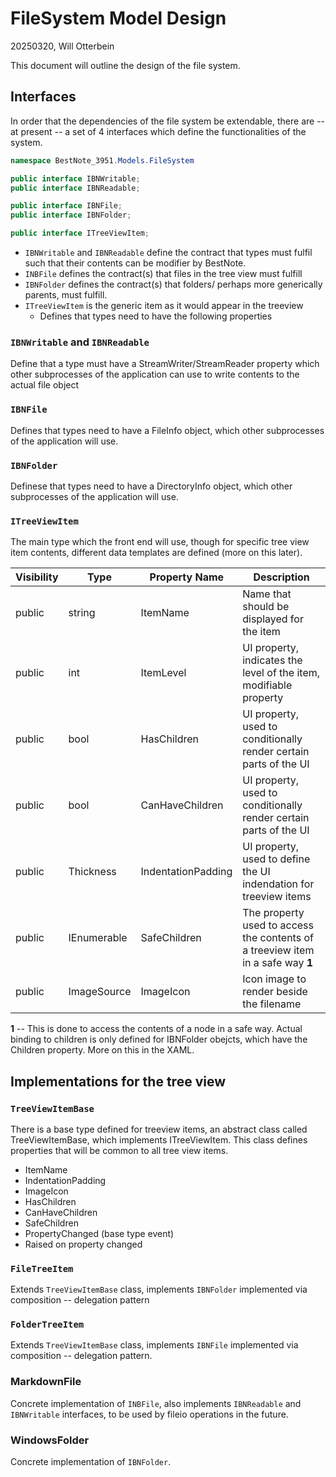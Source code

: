 # FileSystem Model Design
20250320, Will Otterbein

This document will outline the design of the file system.

## Interfaces
In order that the dependencies of the file system be extendable, there are -- at present -- a set of 4 interfaces which define the functionalities of the system.

```csharp
namespace BestNote_3951.Models.FileSystem

public interface IBNWritable;
public interface IBNReadable;

public interface IBNFile;
public interface IBNFolder;

public interface ITreeViewItem;
```

- `IBNWritable` and `IBNReadable` define the contract that types must fulfil such that their contents can be modifier by BestNote.
- `INBFile` defines the contract(s) that files in the tree view must fulfill
- `IBNFolder` defines the contract(s) that folders/ perhaps more generically parents, must fulfill.
- `ITreeViewItem` is the generic item as it would appear in the treeview
	- Defines that types need to have the following properties

### `IBNWritable` and `IBNReadable`
Define that a type must have a StreamWriter/StreamReader property which other subprocesses of the application
can use to write contents to the actual file object

### `IBNFile`
Defines that types need to have a FileInfo object, which other subprocesses of the application will use.

### `IBNFolder`
Definese that types need to have a DirectoryInfo object, which other subprocesses of the application will use.

### `ITreeViewItem` 
The main type which the front end will use, though for specific tree view item contents, different data templates are defined (more on this later).

| Visibility | Type | Property Name | Description |
| ---------- | ---- | ------------- | ----------- |
| public | string | ItemName | Name that should be displayed for the item |
| public | int | ItemLevel | UI property, indicates the level of the item, modifiable property |
| public | bool | HasChildren | UI property, used to conditionally render certain parts of the UI |
| public | bool | CanHaveChildren | UI property, used to conditionally render certain parts of the UI |
| public | Thickness | IndentationPadding | UI property, used to define the UI indendation for treeview items |
| public | IEnumerable<ITreeViewItem> | SafeChildren | The property used to access the contents of a treeview item in a safe way **1** |
| public | ImageSource | ImageIcon | Icon image to render beside the filename |

**1** -- This is done to access the contents of a node in a safe way. Actual binding to children is only defined for IBNFolder obejcts,
which have the Children property. More on this in the XAML.

## Implementations for the tree view

### `TreeViewItemBase`
There is a base type defined for treeview items, an abstract class called TreeViewItemBase,
which implements ITreeViewItem. This class defines properties that will be common to all
tree view items.
- ItemName
- IndentationPadding
- ImageIcon
- HasChildren
- CanHaveChildren
- SafeChildren
- PropertyChanged (base type event)
- Raised on property changed

### `FileTreeItem`
Extends `TreeViewItemBase` class, implements `IBNFolder` implemented via composition -- delegation pattern

### `FolderTreeItem`
Extends `TreeViewItemBase` class, implements `IBNFile` implemented via composition -- delegation pattern.

### MarkdownFile
Concrete implementation of `INBFile`, also implements `IBNReadable` and `IBNWritable` interfaces, to be used by fileio
operations in the future.

### WindowsFolder
Concrete implementation of `IBNFolder`.


